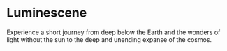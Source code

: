 # Luminescene

Experience a short journey from deep below the Earth and the wonders of light without the
sun to the deep and unending expanse of the cosmos.

